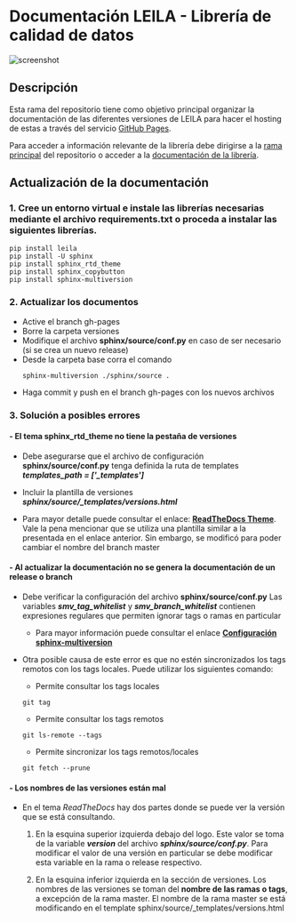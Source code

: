 # Documentación LEILA - Librería de calidad de datos

![screenshot](https://raw.githubusercontent.com/ucd-dnp/leila/master/recursos/LEILA.jpg "LEILA")

## Descripción

Esta rama del repositorio tiene como objetivo principal organizar la documentación de las diferentes versiones de LEILA para hacer el hosting de estas a través del servicio [GitHub Pages](https://pages.github.com/).

Para acceder a información relevante de la librería debe dirigirse a la [rama principal](https://github.com/jairoruizsaenz/testing_sphinx-multiversion_leila) del repositorio o acceder a la [documentación de la librería](https://jairoruizsaenz.github.io/testing_sphinx-multiversion_leila).

## Actualización de la documentación

### 1. Cree un entorno virtual e instale las librerías necesarias mediante el archivo requirements.txt o proceda a instalar las siguientes librerías.

```console
pip install leila
pip install -U sphinx
pip install sphinx_rtd_theme
pip install sphinx_copybutton
pip install sphinx-multiversion
```

### 2. Actualizar los documentos

* Active el branch gh-pages
* Borre la carpeta versiones
* Modifique el archivo **sphinx/source/conf.py** en caso de ser necesario (si se crea un nuevo release)
* Desde la carpeta base corra el comando 
    ```console
    sphinx-multiversion ./sphinx/source .
    ```
* Haga commit y push en el branch gh-pages con los nuevos archivos

### 3. Solución a posibles errores

#### - El tema sphinx_rtd_theme no tiene la pestaña de versiones

* Debe asegurarse que el archivo de configuración **sphinx/source/conf.py** tenga definida la ruta de templates ***templates_path = ['_templates']***

* Incluir la plantilla de versiones ***sphinx/source/_templates/versions.html***

* Para mayor detalle puede consultar el enlace: [**ReadTheDocs Theme**](https://holzhaus.github.io/sphinx-multiversion/master/templates.html#readthedocs-theme). Vale la pena mencionar que se utiliza una plantilla similar a la presentada en el enlace anterior. Sin embargo, se modificó para poder cambiar el nombre del branch master

#### - Al actualizar la documentación no se genera la documentación de un release o branch

* Debe verificar la configuración del archivo **sphinx/source/conf.py**
    Las variables ***smv_tag_whitelist*** y ***smv_branch_whitelist*** contienen expresiones regulares que permiten ignorar tags o ramas en particular
	* Para mayor información puede consultar el enlace [**Configuración sphinx-multiversion**](https://holzhaus.github.io/sphinx-multiversion/master/configuration.html)

* Otra posible causa de este error es que no estén sincronizados los tags remotos con los tags locales. Puede utilizar los siguientes comando:
	* Permite consultar los tags locales
	```console
	git tag
	```

	* Permite consultar los tags remotos
	```console
	git ls-remote --tags
	```

	* Permite sincronizar los tags remotos/locales
	```console
	git fetch --prune
	```
         
#### - Los nombres de las versiones están mal
    
* En el tema *ReadTheDocs* hay dos partes donde se puede ver la versión que se está consultando.
    
    1. En la esquina superior izquierda debajo del logo. Este valor se toma de la variable ***version*** del archivo ***sphinx/source/conf.py***. Para modificar el valor de una versión en particular se debe modificar esta variable en la rama o release respectivo.

    2. En la esquina inferior izquierda en la sección de versiones. Los nombres de las versiones se toman del **nombre de las ramas o tags**, a excepción de la rama master. El nombre de la rama master se está modificando en el template sphinx/source/_templates/versions.html
